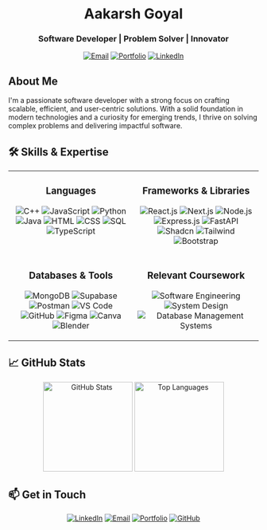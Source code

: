 

<h1 align="center">Aakarsh Goyal</h1>
<h3 align="center">Software Developer | Problem Solver | Innovator</h3>

<p align="center">
  <a href="mailto:aakarshgoyal23@gmail.com"><img src="https://img.shields.io/badge/Email-aakarshgoyal23@gmail.com-blue?style=flat-square&logo=gmail" alt="Email"></a>
  <a href="https://aakarshgoyal.vercel.app/"><img src="https://img.shields.io/badge/Portfolio-aakarshgoyal.vercel.app-00C4B4?style=flat-square&logo=vercel" alt="Portfolio"></a>
  <a href="https://www.linkedin.com/in/goyalaakarsh/"><img src="https://img.shields.io/badge/LinkedIn-goyalaakarsh-0A66C2?style=flat-square&logo=linkedin" alt="LinkedIn"></a>
</p>


## About Me

I'm a passionate software developer with a strong focus on crafting scalable, efficient, and user-centric solutions. With a solid foundation in modern technologies and a curiosity for emerging trends, I thrive on solving complex problems and delivering impactful software.


## 🛠️ Skills & Expertise

<table align="center" style="border-spacing: 20px;">
  <tr>
    <td valign="top" width="50%">
      <h3 align="center">Languages</h3>
      <p align="center">
        <img src="https://img.shields.io/badge/C++-00599C?style=flat-square&logo=c%2B%2B&logoColor=white" alt="C++" />
        <img src="https://img.shields.io/badge/JavaScript-F7DF1E?style=flat-square&logo=javascript&logoColor=black" alt="JavaScript" />
        <img src="https://img.shields.io/badge/Python-3776AB?style=flat-square&logo=python&logoColor=white" alt="Python" />
        <img src="https://img.shields.io/badge/Java-ED8B00?style=flat-square&logo=java&logoColor=white" alt="Java" />
        <img src="https://img.shields.io/badge/HTML-E34F26?style=flat-square&logo=html5&logoColor=white" alt="HTML" />
        <img src="https://img.shields.io/badge/CSS-1572B6?style=flat-square&logo=css3&logoColor=white" alt="CSS" />
        <img src="https://img.shields.io/badge/SQL-4479A1?style=flat-square&logo=postgresql&logoColor=white" alt="SQL" />
        <img src="https://img.shields.io/badge/TypeScript-3178C6?style=flat-square&logo=typescript&logoColor=white" alt="TypeScript" />
      </p>
    </td>
    <td valign="top" width="50%">
      <h3 align="center">Frameworks & Libraries</h3>
      <p align="center">
        <img src="https://img.shields.io/badge/React.js-61DAFB?style=flat-square&logo=react&logoColor=black" alt="React.js" />
        <img src="https://img.shields.io/badge/Next.js-000000?style=flat-square&logo=next.js&logoColor=white" alt="Next.js" />
        <img src="https://img.shields.io/badge/Node.js-339933?style=flat-square&logo=node.js&logoColor=white" alt="Node.js" />
        <img src="https://img.shields.io/badge/Express.js-000000?style=flat-square&logo=express&logoColor=white" alt="Express.js" />
        <img src="https://img.shields.io/badge/FastAPI-009688?style=flat-square&logo=fastapi&logoColor=white" alt="FastAPI" />
        <img src="https://img.shields.io/badge/Shadcn-000000?style=flat-square&logo=shadcn&logoColor=white" alt="Shadcn" />
        <img src="https://img.shields.io/badge/Tailwind-06B6D4?style=flat-square&logo=tailwindcss&logoColor=white" alt="Tailwind" />
        <img src="https://img.shields.io/badge/Bootstrap-7952B3?style=flat-square&logo=bootstrap&logoColor=white" alt="Bootstrap" />
      </p>
    </td>
  </tr>
  <tr>
    <td valign="top" width="50%">
      <h3 align="center">Databases & Tools</h3>
      <p align="center">
        <img src="https://img.shields.io/badge/MongoDB-47A248?style=flat-square&logo=mongodb&logoColor=white" alt="MongoDB" />
        <img src="https://img.shields.io/badge/Supabase-3ECF8E?style=flat-square&logo=supabase&logoColor=white" alt="Supabase" />
        <img src="https://img.shields.io/badge/Postman-FF6C37?style=flat-square&logo=postman&logoColor=white" alt="Postman" />
        <img src="https://img.shields.io/badge/VS%20Code-007ACC?style=flat-square&logo=visual-studio-code&logoColor=white" alt="VS Code" />
        <img src="https://img.shields.io/badge/GitHub-181717?style=flat-square&logo=github&logoColor=white" alt="GitHub" />
        <img src="https://img.shields.io/badge/Figma-F24E1E?style=flat-square&logo=figma&logoColor=white" alt="Figma" />
        <img src="https://img.shields.io/badge/Canva-00C4B4?style=flat-square&logo=canva&logoColor=white" alt="Canva" />
        <img src="https://img.shields.io/badge/Blender-E87D0D?style=flat-square&logo=blender&logoColor=white" alt="Blender" />
      </p>
    </td>
<td valign="top" width="50%">
  <h3 align="center">Relevant Coursework</h3>
  <p align="center">
    <img src="https://img.shields.io/badge/Software%20Engineering-2C3E50?style=flat-square&logo=codeigniter&logoColor=white" alt="Software Engineering" />
    <img src="https://img.shields.io/badge/System%20Design-34495E?style=flat-square&logo=amazonaws&logoColor=white" alt="System Design" />
    <img src="https://img.shields.io/badge/Database%20Management-16A085?style=flat-square&logo=databricks&logoColor=white" alt="Database Management Systems" />
  </p>
</td>
  </tr>
</table>


## 📈 GitHub Stats

<p align="center">
  <img height="180em" src="https://github-readme-stats.vercel.app/api?username=goyalaakarsh&show_icons=true&theme=dracula&include_all_commits=true&count_private=true" alt="GitHub Stats" />
  <img height="180em" src="https://github-readme-stats.vercel.app/api/top-langs/?username=goyalaakarsh&layout=compact&theme=dracula&langs_count=8" alt="Top Languages" />
</p>


## 📫 Get in Touch

<p align="center">
  <a href="https://www.linkedin.com/in/goyalaakarsh/"><img src="https://img.shields.io/badge/LinkedIn-0A66C2?style=for-the-badge&logo=linkedin&logoColor=white" alt="LinkedIn"></a>
  <a href="mailto:aakarshgoyal23@gmail.com"><img src="https://img.shields.io/badge/Email-D14836?style=for-the-badge&logo=gmail&logoColor=white" alt="Email"></a>
  <a href="https://aakarshgoyal.vercel.app/"><img src="https://img.shields.io/badge/Portfolio-00C4B4?style=for-the-badge&logo=vercel&logoColor=white" alt="Portfolio"></a>
  <a href="https://github.com/goyalaakarsh"><img src="https://img.shields.io/badge/GitHub-181717?style=for-the-badge&logo=github&logoColor=white" alt="GitHub"></a>
</p>
